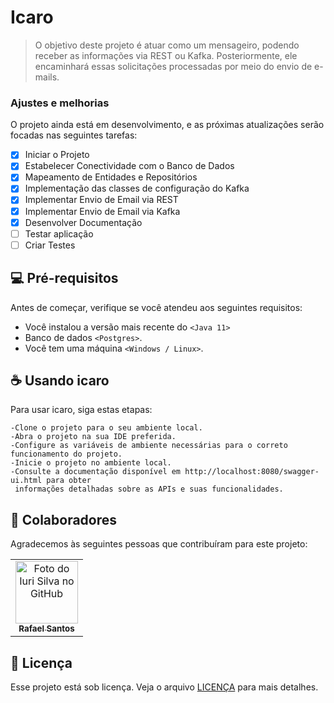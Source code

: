# Icaro

> O objetivo deste projeto é atuar como um mensageiro, podendo receber as informações via REST ou Kafka. Posteriormente, ele encaminhará essas solicitações processadas por meio do envio de e-mails.

### Ajustes e melhorias

O projeto ainda está em desenvolvimento, e as próximas atualizações serão focadas nas seguintes tarefas:

- [x] Iniciar o Projeto
- [x] Estabelecer Conectividade com o Banco de Dados
- [x] Mapeamento de Entidades e Repositórios
- [x] Implementação das classes de configuração do Kafka
- [x] Implementar Envio de Email via REST
- [x] Implementar Envio de Email via Kafka
- [x] Desenvolver Documentação
- [ ] Testar aplicação
- [ ] Criar Testes

## 💻 Pré-requisitos

Antes de começar, verifique se você atendeu aos seguintes requisitos:

* Você instalou a versão mais recente do `<Java 11>`
* Banco de dados  `<Postgres>`.
* Você tem uma máquina `<Windows / Linux>`.

## ☕ Usando icaro

Para usar icaro, siga estas etapas:

```
-Clone o projeto para o seu ambiente local.
-Abra o projeto na sua IDE preferida.
-Configure as variáveis de ambiente necessárias para o correto funcionamento do projeto.
-Inicie o projeto no ambiente local.
-Consulte a documentação disponível em http://localhost:8080/swagger-ui.html para obter 
 informações detalhadas sobre as APIs e suas funcionalidades.
```

## 🤝 Colaboradores

Agradecemos às seguintes pessoas que contribuíram para este projeto:

<table>
  <tr>
    <td align="center">
      <a href="#">
        <img src="https://avatars.githubusercontent.com/u/83642989?v=4" width="100px;" alt="Foto do Iuri Silva no GitHub"/><br>
        <sub>
          <b>Rafael Santos</b>
        </sub>
      </a>
    </td>
  </tr>
</table>

## 📝 Licença

Esse projeto está sob licença. Veja o arquivo [LICENÇA](LICENSE.md) para mais detalhes.